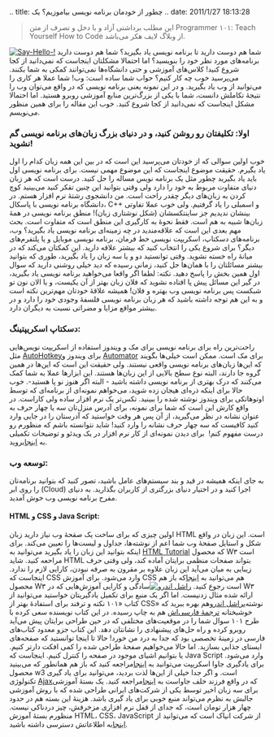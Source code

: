 .. title: چطور از خودمان برنامه نویسی بیاموزیم‌‌؟ یک .. date: 2011/1/27
18:13:28

> این مطلب برداشتی آزاد و با دخل و تصرف از متن Programmer ۱۰۱: Teach
> Yourself How to Code از وبلاگ لایف هکر
> می‌باشد‌.[](http://shahinism.files.wordpress.com/2011/01/matrix.png)

[![](http://shahinism.files.wordpress.com/2011/01/say-hello.png "Say-Hello-!")](http://shahinism.files.wordpress.com/2011/01/say-hello.png)
شما هم دوست دارید تا برنامه نویسی یاد بگیرید‌؟ شما هم دوست دارید
برنامه‌های مورد نظر خود را بنویسید‌؟ اما احتمالا مشکلتان اینجاست که
نمی‌دانید از کجا شروع کنید‌! کلاس‌های آموزشی و حتی دانشگاه‌ها نمی‌توانند
کمکی به شما بکنند‌. می‌پرسید خوب چه کار کنیم‌؟ حواب شما ساده است‌: وب‌!
شما عملا هر کاری را می‌توانید از وب یاد بگیرید‌. و در این نمونه یعنی
برنامه نویسی که در واقع می‌توان وب را نتیجهٔ تکاملش دانست‌، شما با یکی
از بزرگ‌ترین منابع آموزشی روبرو هستید‌. اما احتمالا مشکل اینجاست که
نمی‌دانید از کجا شروع کنید‌. خوب این مقاله را برای همین منظور می‌نویسم‌.

### اولا‌: تکلیفتان رو روشن کنید‌، و در دنیای بزرگ زبان‌های برنامه نویسی گم نشوید‌!

خوب اولین سوالی که از خودتان می‌پرسید این است که در بین این همه زبان
کدام را اول یاد بگیرم‌. حقیقت موضوع اینجاست که این موضوع مهمی نیست‌.
برای برنامه نویسی اول باید یاد بگیرید چطور مثل یک برنامه نویس مساله را
حل کنید. درست است که هر زبان دنیای متفاوت مربوط به خود را دارد ولی وقتی
بتوانید این چنین تقکر کنید می‌بینید کوچ کردن به زبان‌های دیگر چقدر راحت
است‌. من دانشجوی رشتهٔ نرم افزار هستم‌. در دانشگاه برنامه نویسی با
پاسکال‌، C++ و اسمبلی را یاد گرفتیم‌. ولی خوب عملا تفاوتی بینشان ندیدیم
جز ساینتکسشان‌ (شکل نوشتاری زبان‌)! منطق برنامه نویسی در همهٔ زبان‌ها
شبیه به هم است‌. فقط نحوهٔ به کارگیری این منطق است که متفاوت است‌. بحث
مهم بعدی این است که علاقه‌مندید در چه زمینه‌ای برنامه نویسی یاد بگیرید‌؟
وب‌، برنامه‌های دسکتاپ‌، اسکریپت نویسی خط فرمان‌، برنامه نویسی موبایل‌ و
یا پلتفرم‌های دیگر‌؟ برای شروع یکی را انتخاب کنید که بیشتر علاقه دارید‌.
این کمکتان می‌کند که در میانهٔ راه خسته نشوید‌. وقتی توانستید دو‌ و یا
سه زبان را یاد بگیرید‌، طوری که بتوانید بیشتر مسائلتان را با همان‌ها حل
کنید‌، زمانی رسیده که دید خیلی روشنی دارید که سوال اول همین بخش را پاسخ
دهید‌. نکته‌: لطفا اگر واقعا می‌خواهید برنامه نویسی یاد بگیرید‌، در گیر
این مسائل پیش پا افتاده نشوید که فلان زبان بهتر از آن یکیست‌، و یا الان
نون تو شبکست پس برنامه نویسی وب بهتره و فلان‌! همیشه علاقهٔ خودتان
مهم‌ترین نکته است و به این هم توجه داشته باشید که هر زبان برنامه نویسی
فلسفهٔ وجودی خود را دارد و در بیشتر مواقع مزایا و مضراتی نسبت به دیگران
دارد‌.

### دسکتاپ اسکریپتینگ‌:

راحت‌ترین راه برای برنامه نویسی برای مک و ویندوز استفاده از اسکریپت
نویس‌هایی مثل
[AutoHotkey](http://autohotkey.com/ "Auto Hotkey Official Website")برای
ویندوز و
[Automator](http://www.macosxautomation.com/automator/ "Automator Official Website")
برای مک است‌. ممکن است خیلی‌ها بگویند که این‌ها زبان‌های برنامه نویسی
واقعی نیستند‌. ولی حقیقت این است که این‌ها در همین گروه جا دارند‌، البته
نوع سطح بالایی از این زبان‌ها هستند‌. این ابزار‌ها عملا به شما کمک
می‌کنند که درک بهتری از برنامه نویسی داشته باشید‌ - البته اگر هنوز نو پا
هستید‌-‌. خوب حالا برای اینکه ذره‌ای هیجان زده شوید‌، می‌خواهم نمونه‌ای
از برنامه‌ای که توسط اوتوهاتکی برای ویندوز نوشته شده را ببینید‌. تکس‌تر
یک نرم افزار ساده ولی کاراست‌. در واقع کارش این است که شما برای نمونه‌،
برای آدرس منزل‌تان سه یا چهار حرف به عنوان نشانه در نظر می‌گیرید‌، از آن
پس هر وقت خواستید که آدرستان را در جایی وارد کنید کافیست که سه چهار حرف
نشانه را وارد کنید‌! شاید نتوانسته باشم که منظورم رو درست مفهوم کنم‌! ‌
برای دیدن نمونه‌ای از کار نرم افزار در یک ویدئو و توضیحات تکمیلی به
[اینجا](http://lifehacker.com/238306/lifehacker-code-texter-windows "Lifehacker Code: Texter (Windows)")بروید‌.

### توسعه وب‌:

به جای اینکه همیشه در قید و بند سیستم‌های عامل باشید‌، تصور کنید که
بتوانید برنامه‌تان را روی ابر (Cloud) اجرا کنید و در اختیار دنیای
بزرگتری از کاربران بگذارید‌. به دنیای مفرح برنامه نویسی وب خوش آمدید‌.

#### HTML و CSS و Java Script‌:

اولین چیزی که برای ساخت یک صقحهٔ وب نیاز دارید زبان HTML است‌. این زبان
در واقع شکل و استایل صفحهٔ وب شما اعم از نوشته‌ها‌، جداول و لیست‌ها را
تعیین می‌کند‌. برای اینکه بتوانید این زبان را یاد بگیرید می‌توانید به
[HTML
Tutorial](http://www.w3schools.com/html/default.asp "HTML Tutorial") که
محصول W۳ است مراحعه کنید‌. شاید HTML بتواند صفحات منظمی برایتان آماده
کند‌، ولی وقتی حرف زیبایی به میان می‌آید این زبان علاوه بر مقرون به صرفه
نبودن‌، کارایی لازم را ندارد‌. اینجاست که CSS وارد می‌شود‌. برای آموزش
CSS هم می‌توانید به
[اینجا](http://www.w3schools.com/css/default.asp "CSS Tutorial")که باز
هم محصول W۳ است رجوع کنید‌. [![راشل
اندرو](http://shahinism.files.wordpress.com/2011/01/eoms_rachel.jpg "eoms_rachel")](http://shahinism.files.wordpress.com/2011/01/eoms_rachel.jpg)سادگی
و کارایی آموزش‌هایی که در W۳ ارائه شده مثال زدنیست‌. اما اگر یک منبع
برای تکمیل یادگیریتان خواستید می‌توانید از کتاب «۱۰۱ نکته و ترفند برای
استفادهٔ بهتر از CSS» نوشته‌ی[راشل
اندرو](http://www.edgeofmyseat.com/ "edge of my seat")هم بهره ببرید که
خوشبختانه [ترجمهٔ
فارسی‌اش](http://naghoospress.ir/product_info.php?manufacturers_id=4&products_id=138 "صفحه‌ی کتاب در سایت ناشر ایرانی")
هم به چاپ رسیده‌. در این کتاب نویسنده سعی کرده با طرح ۱۰۱ سوال شما را در
موقعیت‌های مختلفی که در حین طراحی برایتان پیش می‌آید روبرو کرده و راه
حل‌های پیشنهادی را نشانتان دهد‌. این کتاب جزو معدود کتاب‌های فارسی در
زمینهٔ تخصصی بود که جدا به درد من خورد‌! حالا تا اینجا توانستید که
صفحه‌های ایستای جذابی بسازید‌. اما حالا می‌خواهیم صفحهٔ طراحی شده را کمی
افکت دار‌تر کنیم‌. یا بتوانیم اشیای موجود در صفحه را کنترل کنیم‌.
اینجاست که Java Script وارد می‌شود‌. برای یاد‌گیری جاوا اسکریپت
می‌توانید به
[اینجا](http://w3schools.com/js/default.asp "JavaScript Tutorial")مراجعه
کنید‌ که باز هم همانطور که می‌بینید محصول w3 است. و اگر جدا خیلی از
این‌ها لذت بردید‌، می‌توانید برای یاد گیری تکنولوژی
[Ajax](http://www.webmonkey.com/2010/02/ajax_for_beginners/ "Ajax for Beginners")که
در واقع فرزند خلف جاواست به
[اینجا](http://www.webmonkey.com/2010/02/ajax_for_beginners/ "Ajax for beginners")مراجعه
کنید‌. یک بستهٔ آموزشی برای سه زبان اخیر توسط یکی از شرکت‌های ایرانی
طراحی شده که با روش آموزشی جالبش به نظرم می‌تواند منبع خوبی برای یاد
گیری باشد‌. هزینهٔ این بسته هم در حدود چهار هزار تومان است‌، که جدای از
قفل نرم افزاری مزخرفش‌، چیز دردناکی نیست‌. منظورم بستهٔ آموزش HTML، CSS،
JavaScript از شرکت انیاک است که می‌توانید از
[اینجا](http://www.learninweb.com/product_detail.php?uid=33 "صفحه‌ی محصول در سابت انیاک")به
اطلاعاتش دسترسی داشته باشید‌.
